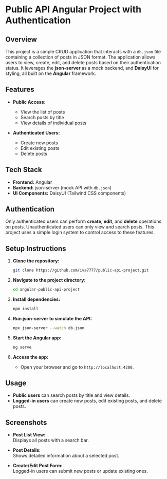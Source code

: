 # Public API Angular Project with Authentication

## Overview

This project is a simple CRUD application that interacts with a `db.json` file containing a collection of posts in JSON format. The application allows users to view, create, edit, and delete posts based on their authentication status. It leverages the **json-server** as a mock backend, and **DaisyUI** for styling, all built on the **Angular** framework.

## Features

- **Public Access:**
  - View the list of posts
  - Search posts by title
  - View details of individual posts
  
- **Authenticated Users:**
  - Create new posts
  - Edit existing posts
  - Delete posts

## Tech Stack

- **Frontend:** Angular
- **Backend:** json-server (mock API with `db.json`)
- **UI Components:** DaisyUI (Tailwind CSS components)

## Authentication

Only authenticated users can perform **create**, **edit**, and **delete** operations on posts. Unauthenticated users can only view and search posts. This project uses a simple login system to control access to these features.

## Setup Instructions

1. **Clone the repository:**
   ```bash
   git clone https://github.com/iva7777/public-api-project.git
   ```

2. **Navigate to the project directory:**
   ```bash
   cd angular-public-api-project
   ```

3. **Install dependencies:**
   ```bash
   npm install
   ```

4. **Run json-server to simulate the API:**
   ```bash
   npx json-server --watch db.json
   ```

5. **Start the Angular app:**
   ```bash
   ng serve
   ```

6. **Access the app:**
   - Open your browser and go to `http://localhost:4200`.

## Usage

- **Public users** can search posts by title and view details.
- **Logged-in users** can create new posts, edit existing posts, and delete posts.

## Screenshots

- **Post List View:**  
  Displays all posts with a search bar.

- **Post Details:**  
  Shows detailed information about a selected post.

- **Create/Edit Post Form:**  
  Logged-in users can submit new posts or update existing ones.